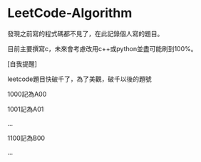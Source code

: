 # LeetCode-Algorithm

發現之前寫的程式碼都不見了，在此記錄個人寫的題目。

目前主要撰寫c，未來會考慮改用c++或python並盡可能刷到100%。

[自我提醒]

leetcode題目快破千了，為了美觀，破千以後的題號

1000記為A00

1001記為A01

...

1100記為B00

...
